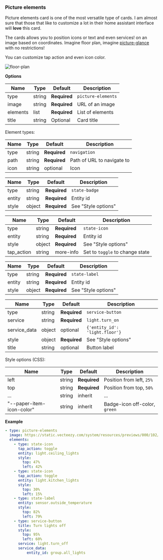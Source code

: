 ### Picture elements

Picture elements card is one of the most versatile type of cards. I am almost sure that those that like to customize a lot in their home assistant interface will **love** this card. 

The cards allows you to position icons or text and even services! on an image based on coordinates. Imagine floor plan, imagine [picture-glance](card-picture-glance.md) with no restrictions!

You can customize tap action and even icon color.

![floor-plan](https://user-images.githubusercontent.com/7738048/42103244-26bec55a-7bd1-11e8-8bc9-6a130c513f9e.gif)

**Options**

| Name | Type | Default | Description
| ---- | ---- | ------- | -----------
| type | string | **Required** | `picture-elements`
| image | string | **Required** | URL of an image
| elements | list | **Required** | List of elements
| title | string | Optional | Card title

Element types:

| Name | Type | Default | Description
| ---- | ---- | ------- | -----------
| type | string | **Required** | `navigation`
| path | string | **Required** | Path of URL to navigate to
| icon | string | optional | Icon

| Name | Type | Default | Description
| ---- | ---- | ------- | -----------
| type | string | **Required** | `state-badge`
| entity | string | **Required** | Entity id
| style | object | **Required** | See "Style options"

| Name | Type | Default | Description
| ---- | ---- | ------- | -----------
| type | string | **Required** | `state-icon`
| entity | string | **Required** | Entity id
| style | object | **Required** | See "Style options"
| tap_action | string | more-info | Set to `toggle` to change state

| Name | Type | Default | Description
| ---- | ---- | ------- | -----------
| type | string | **Required** | `state-label`
| entity | string | **Required** | Entity id
| style | object | **Required** | See "Style options"

| Name | Type | Default | Description
| ---- | ---- | ------- | -----------
| type | string | **Required** | `service-button`
| service | string | **Required** | `light.turn_on`
| service_data | object | optional | `{'entity_id': 'light.floor'}`
| style | object | **Required** | See "Style options"
| title | string | optional | Button label


Style options (CSS):

| Name | Type | Default | Description
| ---- | ---- | ------- | -----------
| left | string | **Required** | Position from left, `25%`
| top | string | **Required** | Position from top, `50%`
| ... | string | inherit | ...
| "--paper-item-icon-color" | string | inherit | Badge-icon off-color, `green`

**Example**

```yaml
- type: picture-elements
  image: https://static.vecteezy.com/system/resources/previews/000/102/594/large_2x/free-floor-plan-vector.jpg
  elements:
    - type: state-icon
      tap_action: toggle
      entity: light.ceiling_lights
      style:
        top: 47%
        left: 42%
    - type: state-icon
      tap_action: toggle
      entity: light.kitchen_lights
      style:
        top: 30%
        left: 15%
    - type: state-label
      entity: sensor.outside_temperature
      style:
        top: 82%
        left: 79%
    - type: service-button
      title: Turn lights off
      style:
        top: 95%
        left: 60%
      service: light.turn_off
      service_data:
          entity_id: group.all_lights
```